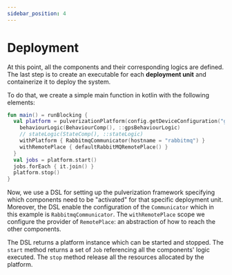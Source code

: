 ```yaml
---
sidebar_position: 4
---
```


# Deployment

At this point, all the components and their corresponding logics are defined. The last step is to create an executable
for each **deployment unit** and containerize it to deploy the system.

To do that, we create a simple main function in kotlin with the following elements:

```kotlin
fun main() = runBlocking {
  val platform = pulverizationPlatform(config.getDeviceConfiguration("gps")!!) {
    behaviourLogic(BehaviourComp(), ::gpsBehaviourLogic)
    // stateLogic(StateComp(), ::stateLogic)
    withPlatform { RabbitmqCommunicator(hostname = "rabbitmq") }
    withRemotePlace { defaultRabbitMQRemotePlace() }
  }
  val jobs = platform.start()
  jobs.forEach { it.join() }
  platform.stop()
}
```

Now, we use a DSL for setting up the pulverization framework specifying which components need to be "activated" for
that specific deployment unit.
Moreover, the DSL enable the configuration of the `Communicator` which in this example is `RabbitmqCommunicator`.
The `withRemotePlace` scope we configure the provider of `RemotePlace`: an abstraction of how to reach the other
components.

The DSL returns a platform instance which can be started and stopped. The `start` method returns a set of `Job`
referencing all the components' logic executed. The `stop` method release all the resources allocated by the platform.
